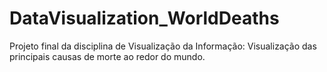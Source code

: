 # DataVisualization_WorldDeaths
Projeto final da disciplina de Visualização da Informação: Visualização das principais causas de morte ao redor do mundo.
